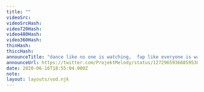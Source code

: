 ```yaml
---
title: ""
videoSrc: 
videoSrcHash: 
video720Hash: 
video480Hash: 
video360Hash: 
thinHash: 
thiccHash: 
announceTitle: "dance like no one is watching,  fap like everyone is watching (because they are) "
announceUrl: https://twitter.com/ProjektMelody/status/1272965936685953024
date: 2020-06-16T18:55:04.000Z
note: 
layout: layouts/vod.njk
---
```

